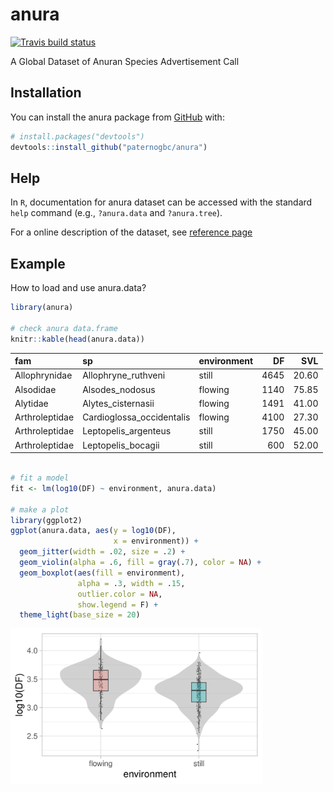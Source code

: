 
<!-- README.md is generated from README.Rmd. Please edit that file -->

# anura

<!-- badges: start -->

[![Travis build
status](https://travis-ci.org/paternogbc/anura.svg?branch=master)](https://travis-ci.org/paternogbc/anura)
<!-- badges: end -->

A Global Dataset of Anuran Species Advertisement Call

## Installation

You can install the anura package from [GitHub](https://github.com/)
with:

``` r
# install.packages("devtools")
devtools::install_github("paternogbc/anura")
```

## Help

In `R`, documentation for anura dataset can be accessed with the
standard `help` command (e.g., `?anura.data` and `?anura.tree`).

For a online description of the dataset, see [reference
page](https://paternogbc.github.io/anura/reference/index.html)

## Example

How to load and use anura.data?

``` r
library(anura)

# check anura data.frame
knitr::kable(head(anura.data))
```

| fam            | sp                         | environment |   DF |   SVL |
| :------------- | :------------------------- | :---------- | ---: | ----: |
| Allophrynidae  | Allophryne\_ruthveni       | still       | 4645 | 20.60 |
| Alsodidae      | Alsodes\_nodosus           | flowing     | 1140 | 75.85 |
| Alytidae       | Alytes\_cisternasii        | flowing     | 1491 | 41.00 |
| Arthroleptidae | Cardioglossa\_occidentalis | flowing     | 4100 | 27.30 |
| Arthroleptidae | Leptopelis\_argenteus      | still       | 1750 | 45.00 |
| Arthroleptidae | Leptopelis\_bocagii        | still       |  600 | 52.00 |

``` r

# fit a model
fit <- lm(log10(DF) ~ environment, anura.data)

# make a plot
library(ggplot2)
ggplot(anura.data, aes(y = log10(DF), 
                       x = environment)) +
  geom_jitter(width = .02, size = .2) +
  geom_violin(alpha = .6, fill = gray(.7), color = NA) +
  geom_boxplot(aes(fill = environment),
               alpha = .3, width = .15,
               outlier.color = NA,
               show.legend = F) +
  theme_light(base_size = 20)
```

<img src="man/figures/README-example-1.png" width="80%" />
